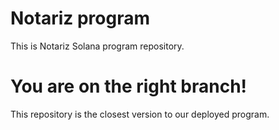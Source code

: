 # Notariz program

This is Notariz Solana program repository.

# You are on the right branch!

This repository is the closest version to our deployed program.

